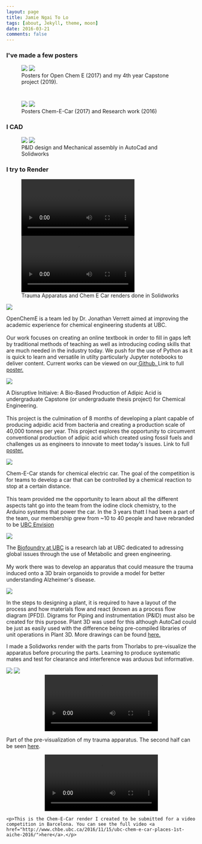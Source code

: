 ```yaml
---
layout: page
title: Jamie Ngai To Lo
tags: [about, Jekyll, theme, moon]
date: 2016-03-21
comments: false
---
```







<!-- visible sections -->
### I've made a few posters

<figure class="half">        
        <a href="#" class="trigger-1" ><img  src="{{site.url}}/assets/img/opencheme.png"></a>
        <a href="#" class="trigger-2" ><img  src="{{site.url}}/assets/img/capstone.png"></a>
        <figcaption>Posters for Open Chem E (2017) and my 4th year Capstone project (2019).</figcaption>
</figure>

<figure class="half">        
        <a  href="#" class="trigger-3" ><img  src="{{site.url}}/assets/img/chemecar.png" style="padding-top: 2em; "></a>
        <a href="#" class="trigger-4" ><img src="{{site.url}}/assets/img/cerebro.png"  ></a>
        <figcaption>Posters Chem-E-Car (2017) and Research work (2016) </figcaption>
</figure>

### I CAD 

<figure class="half">        
        <a href="#" class="trigger-5" ><img  src="{{site.url}}/assets/img/PID.png"></a>
        <a href="#" class="trigger-6" ><img  src="{{site.url}}/assets/img/qtc_base.jpg"></a>
        <figcaption>P&ID design and Mechanical assembly in AutoCad and Solidworks </figcaption>
</figure>

### I try to Render
<figure class="half">  
        <a href="#" class="trigger-7">
            <video style="max-width:100%;"  autoplay loop>
            <source src="https://i.imgur.com/HwcQUTx.mp4" type="video/mp4">
            Your browser does not support the video tag.
            </video>
        </a>
        <a href="#" class = "trigger-8">
            <video style="max-width:100%;" autoplay loop>
            <source src="https://imgur.com/Jpwa6U7.mp4" type="video/mp4">
            Your browser does not support the video tag.
            </video>
        </a>
        <figcaption>Trauma Apparatus and Chem E Car renders done in Solidworks</figcaption>
</figure>



<!-- Hidden sections -->
<div id="modal"> <!-- data-iziModal-fullscreen="true"  data-iziModal-title="Welcome"  data-iziModal-subtitle="Subtitle"  data-iziModal-icon="icon-home" -->
    <!-- Modal content -->
    <img src="{{site.url}}/assets/img/opencheme.png">
    <p>OpenChemE is a team led by Dr. Jonathan Verrett aimed at improving the academic experience for chemical engineering students at UBC.
    <br><br>
    Our work focuses on creating an online textbook in order to fill in gaps left by traditional methods of teaching as well as introducing coding skills that are much needed in the industry today. We push for the use of Python as it is quick to learn and versatile in utilty particularly Jupyter notebooks to deliver content. Current works can be viewed on our<a href="https://github.com/OpenChemE" target ="blank"> Github. </a> Link to full <a href = "https://figshare.com/articles/OpenChemE1-final_pdf/5632213" target = "blank">  poster.</a> </p>
</div>

<div id="modal2"> <!-- data-iziModal-fullscreen="true"  data-iziModal-title="Welcome"  data-iziModal-subtitle="Subtitle"  data-iziModal-icon="icon-home" -->
    <!-- Modal content -->
    <img src="{{site.url}}/assets/img/capstone.png">
    <p>A Disruptive Initiaive: A Bio-Based Production of Adipic Acid is undergraduate Capstone (or undergraduate thesis project) for Chemical Engineering. <br><br> 
        This project is the culmination of 8 months of developing a plant capable of producing adpidic acid from bacteria and creating a production scale of 40,000 tonnes per year. This project explores the opportunity to circumvent conventional production of adipic acid which created using fossil fuels and challenges us as engineers to innovate to meet today's issues. Link to full <a href = "https://figshare.com/articles/Capstone-Poster-2019_pdf/8057255" target = "blank">  poster.</a> </p>
    </p>
</div>
<div id="modal3"> <!-- data-iziModal-fullscreen="true"  data-iziModal-title="Welcome"  data-iziModal-subtitle="Subtitle"  data-iziModal-icon="icon-home" -->
    <!-- Modal content -->
    <img src="{{site.url}}/assets/img/chemecar.png">
    <p>Chem-E-Car stands for chemical electric car. The goal of the competition is for teams to develop a car that can be controlled by a chemical reaction to stop at a certain distance. <br><br> This team provided me the opportunity to learn about all the different aspects taht go into the team from the iodine clock chemistry, to the Arduino systems that power the car. In the 3 years thatt I had been a part of the team, our membership grew from ~10 to 40 people and have rebranded to be <a href= "https://www.ubcenvision.com/">UBC Envision </a>  </p>
</div>

<div id="modal4"> <!-- data-iziModal-fullscreen="true"  data-iziModal-title="Welcome"  data-iziModal-subtitle="Subtitle"  data-iziModal-icon="icon-home" -->
    <!-- Modal content -->
    <img src="{{site.url}}/assets/img/cerebro.png">
    <p>The <a href = "http://www.biofoundry.ca/" > Biofoundry at UBC</a> is a research lab at UBC dedicated to adressing global issues through the use of Metabolic and green engineering. <br><br> My work there was to develop an apparatus that could measure the trauma induced onto a 3D brain organoids to provide a model for better understanding Alzheimer's disease. </p>
</div>

<div id="modal5"> <!-- data-iziModal-fullscreen="true"  data-iziModal-title="Welcome"  data-iziModal-subtitle="Subtitle"  data-iziModal-icon="icon-home" -->
    <!-- Modal content -->
    <img src="{{site.url}}/assets/img/PID.png">
    <p>In the steps to designing a plant, it is required to have a layout of the process and how materials flow and react (known as a process flow diagram [PFD]). Digrams for Piping and instrumentation (P&ID) must also be created for this purpose. Plant 3D was used for this although AutoCad could be just as easily used with the difference being pre-compiled libraries of unit operations in Plant 3D. More drawings can be found <a href = "https://figshare.com/articles/PFD-400/8081720" target = "blank">  here.</a> </p>
</div>

<div id="modal6"> <!-- data-iziModal-fullscreen="true"  data-iziModal-title="Welcome"  data-iziModal-subtitle="Subtitle"  data-iziModal-icon="icon-home" -->
    <!-- Modal content -->
    <p>I made a Solidworks render with the parts from Thorlabs to pre-visualize the apparatus before procuring the parts. Learning to produce systematic mates and test for clearance and interference was arduous but informative.</p>
    <img src="{{site.url}}/assets/img/qtc1.png">
    <img src="{{site.url}}/assets/img/qtc2.png">
    
</div>

<div id="modal7"> <!-- data-iziModal-fullscreen="true"  data-iziModal-title="Welcome"  data-iziModal-subtitle="Subtitle"  data-iziModal-icon="icon-home" -->
    <!-- Modal content -->
    <center>
            <video style="max-width:600px;" autoplay>
            <source src="https://i.imgur.com/HwcQUTx.mp4" type="video/mp4">
            Your browser does not support the video tag.
            </video>
        </center>
    <p>Part of the pre-visualization of my trauma apparatus. The second half can be seen <a href="https://imgur.com/a/cVkJOgb">here</a>. </p>
</div>

<div id="modal8"> <!-- data-iziModal-fullscreen="true"  data-iziModal-title="Welcome"  data-iziModal-subtitle="Subtitle"  data-iziModal-icon="icon-home" -->
    <!-- Modal content -->
    <center>
        <video style="max-width:600px;" autoplay>
        <source src="https://imgur.com/Jpwa6U7.mp4" type="video/mp4">
        Your browser does not support the video tag.
        </video>
    </center>
    
    <p>This is the Chem-E-Car render I created to be submitted for a video competition in Barcelona. You can see the full video <a href="http://www.chbe.ubc.ca/2016/11/15/ubc-chem-e-car-places-1st-aiche-2016/">here</a>.</p> 
</div>